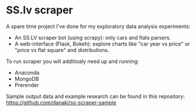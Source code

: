 # SS.lv scraper 

A spare time project I've done for my exploratory data analysis experiments:
 * An SS.LV scraper bot (using scrapy): only cars and flats parsers.
 * A web-interface (Flask, Bokeh): explore charts like "car year vs price" or "price vs flat square" and distributions. 
 
To run scraper you will additioaly need up and running:
 * Anaconda
 * MongoDB
 * Prerender

Sample output data and example research can be found in this repository: https://github.com/danaki/ss-scraper-sample
